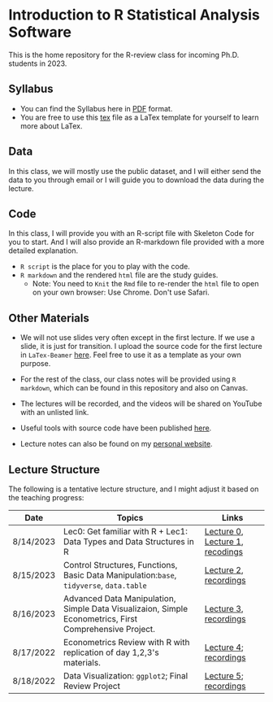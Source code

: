 # Introduction to R Statistical Analysis Software

This is the home repository for the R-review class for incoming Ph.D. students in 2023.

## Syllabus

* You can find the Syllabus here in [PDF](https://github.com/lfr00154/R-review2023/blob/8ba9ba6d2108ba6c7db39e7d1df0fbe95722aacc/syllabus/syllabus.pdf) format. 
* You are free to use this [tex](https://github.com/lfr00154/R-review2023/blob/8ba9ba6d2108ba6c7db39e7d1df0fbe95722aacc/syllabus/syllabus.tex) file as a LaTex template for yourself to learn more about LaTex.

## Data

In this class, we will mostly use the public dataset, and I will either send the data to you through email or I will guide you to download the data during the lecture. 

## Code

In this class, I will provide you with an R-script file with Skeleton Code for you to start. And I will also provide an R-markdown file provided with a more detailed explanation. 

- `R script` is the place for you to play with the code.
- `R markdown` and the rendered `html` file are the study guides.
  - Note: You need to `Knit` the `Rmd` file to re-render the `html` file to open on your own browser: Use Chrome. Don't use Safari. 

## Other Materials

* We will not use slides very often except in the first lecture. If we use a slide, it is just for transition. I upload the source code for the first lecture in `LaTex-Beamer` [here](welcome_slides). Feel free to use it as a template as your own purpose.

* For the rest of the class, our class notes will be provided using `R markdown`, which can be found in this repository and also on Canvas.

* The lectures will be recorded, and the videos will be shared on YouTube with an unlisted link.

* Useful tools with source code have been published [here](useful_tools).
  
* Lecture notes can also be found on my [personal website](https://www.lifengren.com/lec0.html).


## Lecture Structure

The following is a tentative lecture structure, and I might adjust it based on the teaching progress:

| Date       | Topics                                                                                       |Links|
|------------|----------------------------------------------------------------------------------------------|-----|
| 8/14/2023  | Lec0: Get familiar with R + Lec1: Data Types and Data Structures in R |[Lecture 0](lec0), [Lecture 1](lec1), [recodings](https://umn.zoom.us/rec/share/5avWqVVmn51rtV_C8Rf0ZYAD_j7pyOJh7WxYB2Kfp_ZqpwJwltKv4v-hAEAgHl0G.Ce3VclOKm7g0DaDc?startTime=1692038050000)|
| 8/15/2023  | Control Structures, Functions, Basic Data Manipulation:`base`, `tidyverse`, `data.table`| [Lecture 2](lec2), [recordings](https://umn.zoom.us/rec/share/DNRKiX2h0x0AEycLhMdBAA0vb5u2EcZbnjXWncMkM6a45CpQwhtNoTw8XMgLy9TZ.wzBk0BFN1EFR7kuB?startTime=1692122851000)|
| 8/16/2023  | Advanced Data Manipulation, Simple Data Visualizaion, Simple Econometrics, First Comprehensive Project.|[Lecture 3](lec3), [recordings](https://umn.zoom.us/rec/share/3EtxaGYfwEYklZZ-CB9gKm0SK650d8EsBm2Lj2pxZrrqRFwWDvEwmACnOuCy_yRy.iOoioxiYNGQkKtBb?startTime=1692209066000)|
| 8/17/2022  | Econometrics Review with R with replication of day 1,2,3's materials.                        |[Lecture 4](lec4); [recordings](https://umn.zoom.us/rec/play/OSfTXx4CqvmQjymhXtevrGfl16kW-gZSwPv1HHXbrtV_X4DrMVCJvU3jovUTACfDu7m8uLd7bSsF2X6c.slVdieDfwGkqv7SW?autoplay=true&startTime=1692295717000)|
| 8/18/2022  | Data Visualization: `ggplot2`; Final Review Project                                            |[Lecture 5](lec5); [recordings](https://umn.zoom.us/rec/play/i4l9MpAKRXaCLZ1QN71i_CXnfgYNPL-oCDY93s5oH30WsuhzkQLuZ4fSfCGk1jCbuI7CkEVE9drFQv7g.tI116Gl7Q3PTvbNC?autoplay=true&startTime=1692382029000)|


